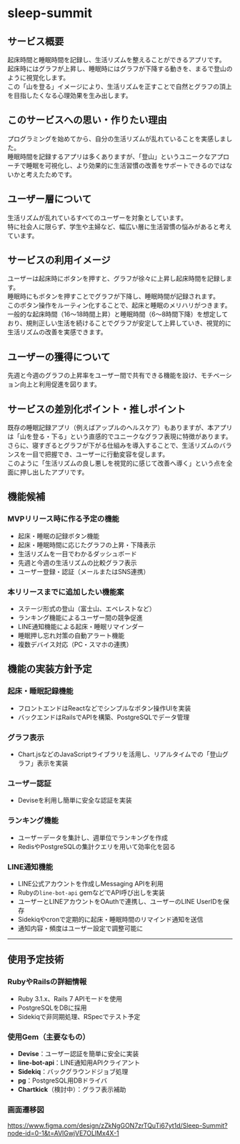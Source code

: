# sleep-summit

## サービス概要
起床時間と睡眠時間を記録し、生活リズムを整えることができるアプリです。  
起床時にはグラフが上昇し、睡眠時にはグラフが下降する動きを、まるで登山のように視覚化します。  
この「山を登る」イメージにより、生活リズムを正すことで自然とグラフの頂上を目指したくなる心理効果を生み出します。

## このサービスへの思い・作りたい理由
プログラミングを始めてから、自分の生活リズムが乱れていることを実感しました。  
睡眠時間を記録するアプリは多くありますが、「登山」というユニークなアプローチで睡眠を可視化し、より効果的に生活習慣の改善をサポートできるのではないかと考えたためです。

## ユーザー層について
生活リズムが乱れているすべてのユーザーを対象としています。  
特に社会人に限らず、学生や主婦など、幅広い層に生活習慣の悩みがあると考えています。

## サービスの利用イメージ
ユーザーは起床時にボタンを押すと、グラフが徐々に上昇し起床時間を記録します。  
睡眠時にもボタンを押すことでグラフが下降し、睡眠時間が記録されます。  
このボタン操作をルーティン化することで、起床と睡眠のメリハリがつきます。  
一般的な起床時間（16〜18時間上昇）と睡眠時間（6〜8時間下降）を想定しており、規則正しい生活を続けることでグラフが安定して上昇していき、視覚的に生活リズムの改善を実感できます。

## ユーザーの獲得について
先週と今週のグラフの上昇率をユーザー間で共有できる機能を設け、モチベーション向上と利用促進を図ります。

## サービスの差別化ポイント・推しポイント
既存の睡眠記録アプリ（例えばアップルのヘルスケア）もありますが、本アプリは「山を登る・下る」という直感的でユニークなグラフ表現に特徴があります。  
さらに、寝すぎるとグラフが下がる仕組みを導入することで、生活リズムのバランスを一目で把握でき、ユーザーに行動変容を促します。  
このように「生活リズムの良し悪しを視覚的に感じて改善へ導く」という点を全面に押し出したアプリです。

## 機能候補

### MVPリリース時に作る予定の機能
- 起床・睡眠の記録ボタン機能  
- 起床・睡眠時間に応じたグラフの上昇・下降表示  
- 生活リズムを一目でわかるダッシュボード  
- 先週と今週の生活リズムの比較グラフ表示  
- ユーザー登録・認証（メールまたはSNS連携）  

### 本リリースまでに追加したい機能案
- ステージ形式の登山（富士山、エベレストなど）  
- ランキング機能によるユーザー間の競争促進  
- LINE通知機能による起床・睡眠リマインダー  
- 睡眠押し忘れ対策の自動アラート機能  
- 複数デバイス対応（PC・スマホの連携）

## 機能の実装方針予定

### 起床・睡眠記録機能
- フロントエンドはReactなどでシンプルなボタン操作UIを実装  
- バックエンドはRailsでAPIを構築、PostgreSQLでデータ管理  

### グラフ表示
- Chart.jsなどのJavaScriptライブラリを活用し、リアルタイムでの「登山グラフ」表示を実装  

### ユーザー認証
- Deviseを利用し簡単に安全な認証を実装  

### ランキング機能
- ユーザーデータを集計し、週単位でランキングを作成  
- RedisやPostgreSQLの集計クエリを用いて効率化を図る  

### LINE通知機能
- LINE公式アカウントを作成しMessaging APIを利用  
- Rubyの`line-bot-api` gemなどでAPI呼び出しを実装  
- ユーザーとLINEアカウントをOAuthで連携し、ユーザーのLINE UserIDを保存  
- Sidekiqやcronで定期的に起床・睡眠時間のリマインド通知を送信  
- 通知内容・頻度はユーザー設定で調整可能に  

---
## 使用予定技術
### RubyやRailsの詳細情報  
- Ruby 3.1.x、Rails 7 APIモードを使用  
- PostgreSQLをDBに採用  
- Sidekiqで非同期処理、RSpecでテスト予定  

### 使用Gem（主要なもの）  
- **Devise**：ユーザー認証を簡単に安全に実装  
- **line-bot-api**：LINE通知用APIクライアント  
- **Sidekiq**：バックグラウンドジョブ処理  
- **pg**：PostgreSQL用DBドライバ  
- **Chartkick**（検討中）：グラフ表示補助  

### 画面遷移図
https://www.figma.com/design/zZkNgGON7zrTQuTi67yt1d/Sleep-Summit?node-id=0-1&t=AVlGwjVE7OLlMx4X-1